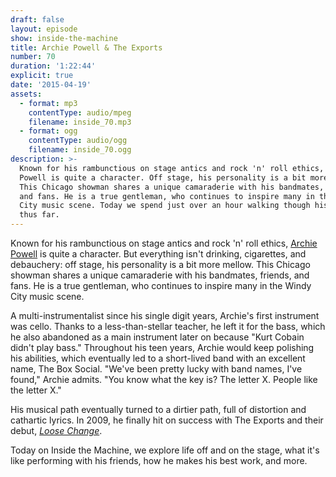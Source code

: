 ```yaml
---
draft: false
layout: episode
show: inside-the-machine
title: Archie Powell & The Exports
number: 70
duration: '1:22:44'
explicit: true
date: '2015-04-19'
assets:
  - format: mp3
    contentType: audio/mpeg
    filename: inside_70.mp3
  - format: ogg
    contentType: audio/ogg
    filename: inside_70.ogg
description: >-
  Known for his rambunctious on stage antics and rock 'n' roll ethics, Archie
  Powell is quite a character. Off stage, his personality is a bit more mellow.
  This Chicago showman shares a unique camaraderie with his bandmates, friends,
  and fans. He is a true gentleman, who continues to inspire many in the Windy
  City music scene. Today we spend just over an hour walking though his work
  thus far. 
---
```

Known for his rambunctious on stage antics and rock 'n' roll ethics, [Archie Powell](http://archiepowell.com) is quite a character. But everything isn't drinking, cigarettes, and debauchery: off stage, his personality is a bit more mellow. This Chicago showman shares a unique camaraderie with his bandmates, friends, and fans. He is a true gentleman, who continues to inspire many in the Windy City music scene.

A multi-instrumentalist since his single digit years, Archie's first instrument was cello. Thanks to a less-than-stellar teacher, he left it for the bass, which he also abandoned as a main instrument later on because "Kurt Cobain didn't play bass." Throughout his teen years, Archie would keep polishing his abilities, which eventually led to a short-lived band with an excellent name, The Box Social. "We've been pretty lucky with band names, I've found," Archie admits. "You know what the key is? The letter X. People like the letter X."

His musical path eventually turned to a dirtier path, full of distortion and cathartic lyrics. In 2009, he finally hit on success with The Exports and their debut, *[Loose Change](http://archiepowell.bandcamp.com/album/loose-change-ep)*.

Today on Inside the Machine, we explore life off and on the stage, what it's like performing with his friends, how he makes his best work, and more.